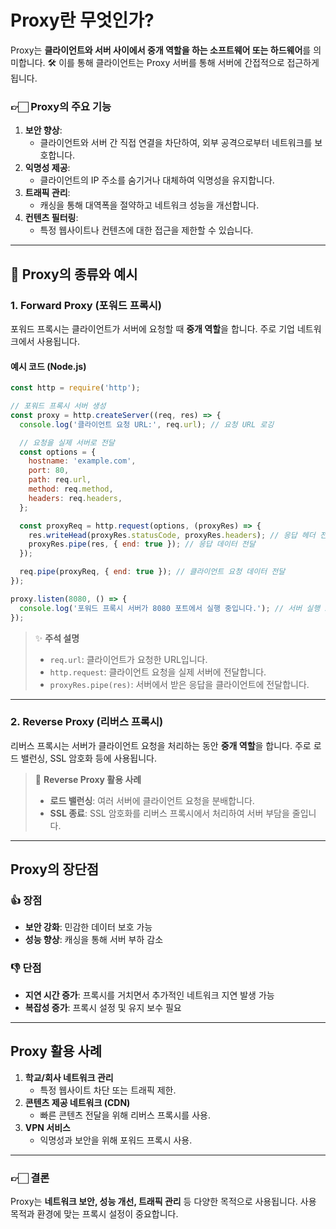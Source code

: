 
# Proxy란 무엇인가?

Proxy는 **클라이언트와 서버 사이에서 중개 역할을 하는 소프트웨어 또는 하드웨어**를 의미합니다. 🛠️ 이를 통해 클라이언트는 Proxy 서버를 통해 서버에 간접적으로 접근하게 됩니다.

### 👉🏻 Proxy의 주요 기능
1. **보안 향상**:
    - 클라이언트와 서버 간 직접 연결을 차단하여, 외부 공격으로부터 네트워크를 보호합니다.
2. **익명성 제공**:
    - 클라이언트의 IP 주소를 숨기거나 대체하여 익명성을 유지합니다.
3. **트래픽 관리**:
    - 캐싱을 통해 대역폭을 절약하고 네트워크 성능을 개선합니다.
4. **컨텐츠 필터링**:
    - 특정 웹사이트나 컨텐츠에 대한 접근을 제한할 수 있습니다.

---

## 📌 Proxy의 종류와 예시

### 1. **Forward Proxy (포워드 프록시)**

포워드 프록시는 클라이언트가 서버에 요청할 때 **중개 역할**을 합니다. 주로 기업 네트워크에서 사용됩니다.

#### 예시 코드 (Node.js)

```javascript
const http = require('http');

// 포워드 프록시 서버 생성
const proxy = http.createServer((req, res) => {
  console.log('클라이언트 요청 URL:', req.url); // 요청 URL 로깅

  // 요청을 실제 서버로 전달
  const options = {
    hostname: 'example.com',
    port: 80,
    path: req.url,
    method: req.method,
    headers: req.headers,
  };

  const proxyReq = http.request(options, (proxyRes) => {
    res.writeHead(proxyRes.statusCode, proxyRes.headers); // 응답 헤더 전달
    proxyRes.pipe(res, { end: true }); // 응답 데이터 전달
  });

  req.pipe(proxyReq, { end: true }); // 클라이언트 요청 데이터 전달
});

proxy.listen(8080, () => {
  console.log('포워드 프록시 서버가 8080 포트에서 실행 중입니다.'); // 서버 실행 로그
});
```

> ✨ **주석 설명**
> - `req.url`: 클라이언트가 요청한 URL입니다.
> - `http.request`: 클라이언트 요청을 실제 서버에 전달합니다.
> - `proxyRes.pipe(res)`: 서버에서 받은 응답을 클라이언트에 전달합니다.

---

### 2. **Reverse Proxy (리버스 프록시)**

리버스 프록시는 서버가 클라이언트 요청을 처리하는 동안 **중개 역할**을 합니다. 주로 로드 밸런싱, SSL 암호화 등에 사용됩니다.

> 🔵 **Reverse Proxy 활용 사례**
> - **로드 밸런싱**: 여러 서버에 클라이언트 요청을 분배합니다.
> - **SSL 종료**: SSL 암호화를 리버스 프록시에서 처리하여 서버 부담을 줄입니다.

---

## Proxy의 장단점

### 👍 장점
- **보안 강화**: 민감한 데이터 보호 가능
- **성능 향상**: 캐싱을 통해 서버 부하 감소

### 👎 단점
- **지연 시간 증가**: 프록시를 거치면서 추가적인 네트워크 지연 발생 가능
- **복잡성 증가**: 프록시 설정 및 유지 보수 필요

---

## Proxy 활용 사례

1. **학교/회사 네트워크 관리**
    - 특정 웹사이트 차단 또는 트래픽 제한.
2. **콘텐츠 제공 네트워크 (CDN)**
    - 빠른 콘텐츠 전달을 위해 리버스 프록시를 사용.
3. **VPN 서비스**
    - 익명성과 보안을 위해 포워드 프록시 사용.

---

### 👉🏻 **결론**
Proxy는 **네트워크 보안, 성능 개선, 트래픽 관리** 등 다양한 목적으로 사용됩니다. 사용 목적과 환경에 맞는 프록시 설정이 중요합니다.

